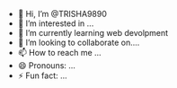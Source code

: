 - 👋 Hi, I’m @TRISHA9890
- 👀 I’m interested in ...
- 🌱 I’m currently learning web devolpment
- 💞️ I’m looking to collaborate on....
- 📫 How to reach me ...
- 😄 Pronouns: ...
- ⚡ Fun fact: ...

<!---
TRISHA9890/TRISHA9890 is a ✨ special ✨ repository because its `README.md` (this file) appears on your GitHub profile.
You can click the Preview link to take a look at your changes.
--->

